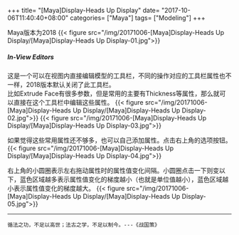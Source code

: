 +++
title= "[Maya]Display-Heads Up Display"
date= "2017-10-06T11:40:40+08:00"
categories= ["Maya"]
tags= ["Modeling"]
+++

Maya版本为2018
{{< figure src="/img/20171006-[Maya]Display-Heads Up Display/[Maya]Display-Heads Up Display-01.jpg">}}

##### In-View Editors
这是一个可以在视图内直接编辑模型的工具栏，不同的操作对应的工具栏属性也不一样，2018版本默认关闭了此工具栏。  
比如Extrude Face有很多参数，但是常用的主要有Thickness等属性，那么就可以直接在这个工具栏中编辑这些属性。
{{< figure src="/img/20171006-[Maya]Display-Heads Up Display/[Maya]Display-Heads Up Display-02.jpg">}}
{{< figure src="/img/20171006-[Maya]Display-Heads Up Display/[Maya]Display-Heads Up Display-03.jpg">}}

如果觉得这些常用属性还不够多，也可以自己添加属性。点击右上角的选项按钮。
{{< figure src="/img/20171006-[Maya]Display-Heads Up Display/[Maya]Display-Heads Up Display-04.jpg">}}

右上角的小圆圈表示左右拖动属性时的属性值变化间隔。小圆圈点击一下则变以下，蓝色区域越多表示属性值变化的梯度越小（也就是单位值越小），蓝色区域越小表示属性值变化的梯度越大。
{{< figure src="/img/20171006-[Maya]Display-Heads Up Display/[Maya]Display-Heads Up Display-05.jpg">}}

***
`循法之功，不足以高世；法古之学，不足以制今。---《战国策》`